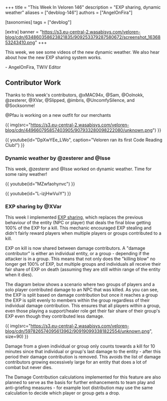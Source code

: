 +++
title = "This Week In Veloren 146"
description = "EXP sharing, dynamic weather"
aliases = ["devblog-146"]
authors = ["AngelOnFira"]

[taxonomies]
tags = ["devblog"]

[extra]
banner = "https://s3.eu-central-2.wasabisys.com/veloren-blog/cdn/634860358623821835/909253379287580672/screenshot_1636853243410.png"
+++

This week, we see some videos of the new dynamic weather. We also hear about how
the new EXP sharing system works.

\- AngelOnFira, TWiV Editor

## Contributor Work

Thanks to this week's contributors, @xMAC94x, @Sam, @Oolnokk, @zesterer, @XVar,
@Slipped, @imbris, @UncomfySilence, and @Socksonme!

@Pfau is working on a new outfit for our merchants

{{
  img(src="https://s3.eu-central-2.wasabisys.com/veloren-blog/cdn/449660795857403905/907933280098222080/unknown.png")
}}

{{
  youtube(id="DpXwYEe_LWo",
  caption="Veloren ran its first Code Reading Club!")
}}

### Dynamic weather by @zesterer and @Isse

This week, @zesterer and @Isse worked on dynamic weather. Time for some rainy
weather!

{{
  youtube(id="MZwfaohynvc")
}}

{{
  youtube(id="L-izjHwVuiY")
}}

### EXP sharing by @XVar

This week I implemented [EXP sharing](https://gitlab.com/veloren/veloren/-/merge_requests/2986), which replaces the
previous behaviour of the entity (NPC or player) that deals the final blow
getting 100% of the EXP for a kill. This mechanic encouraged EXP stealing and
didn't fairly reward players when multiple players or groups contributed to a
kill.

EXP on kill is now shared between damage contributors. A "damage contributor" is
either an individual entity, or a group - depending if the attacker is in a
group. This means that not only does the "killing blow" no longer get 100% of
EXP, but multiple groups and individuals all receive their fair share of EXP on
death (assuming they are still within range of the entity when it dies).

The diagram below shows a scenario where two groups of players and a solo player
contributed damage to an NPC that was killed. As you can see, the EXP is split
based on damage contribution but once it reaches a group the EXP is split evenly
to members within the group regardless of their individual damage contribution.
This ensures that all players within a group, even those playing a
support/healer role get their fair share of their group's EXP even though they
contributed less damage.

{{
  img(src="https://s3.eu-central-2.wasabisys.com/veloren-blog/cdn/597826574095613962/909190993381822554/unknown.png",
  size=90)
}}

Damage from a given individual or group only counts towards a kill for 10
minutes since that individual or group's last damage to the entity - after this
period their damage contribution is removed. This avoids the list of damage
contributors growing excessively large for an entity that does a lot of combat
but never dies.

The Damage Contribution calculations implemented for this feature are also
planned to serve as the basis for further enhancements to team play and
anti-griefing measures - for example loot distribution may use the same
calculation to decide which player or group gets a drop.
